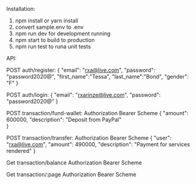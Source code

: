 Installation:
1. npm install or yarn install
2. convert sample.env to .env
3. npm run dev for development running
4. npm start to build to production
5. npm run test to runa unit tests


API:

POST auth/register:
    {
        "email": "rxa@live.com",
        "password": "password2020@",
        "first_name":"Tessa",
        "last_name":"Bond",
        "gender": "F"
    }

POST auth/login:
    {
        "email": "rxarinze@live.com",
        "password": "password2020@"
    }

POST transaction/fund-wallet:
    Authorization Bearer Scheme
    {
        "amount": 600000,
        "description": "Deposit from PayPal"    
    }

POST transaction/transfer:
    Authorization Bearer Scheme
    {
        "user": "rxa@live.com",
        "amount": 490000,
        "description": "Payment for services rendered"
    }

Get transaction/balance
    Authorization Bearer Scheme

Get transaction/:page
    Authorization Bearer Scheme


